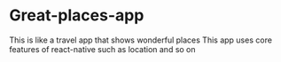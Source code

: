 # Great-places-app
This is like a travel app that shows wonderful places
This app uses core features of react-native such as location and so on
